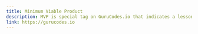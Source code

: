 ```yaml
---
title: Minimum Viable Product
description: MVP is special tag on GuruCodes.io that indicates a lesson with multiple frontend integrations paths, including Angular, React, Vue, Svelte, Flutter, Ionic, and More.
link: https://gurucodes.io
---
```


